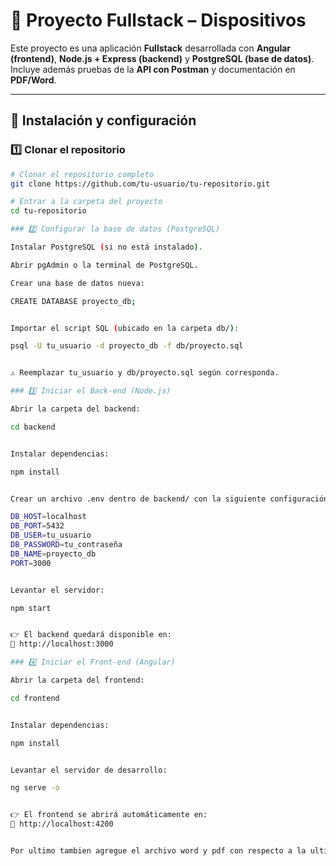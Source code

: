# 📌 Proyecto Fullstack – Dispositivos

Este proyecto es una aplicación **Fullstack** desarrollada con **Angular (frontend)**, **Node.js + Express (backend)** y **PostgreSQL (base de datos)**.  
Incluye además pruebas de la **API con Postman** y documentación en **PDF/Word**.

---

## 🚀 Instalación y configuración

### 1️⃣ Clonar el repositorio

```bash
# Clonar el repositorio completo
git clone https://github.com/tu-usuario/tu-repositorio.git

# Entrar a la carpeta del proyecto
cd tu-repositorio

### 2️⃣ Configurar la base de datos (PostgreSQL)

Instalar PostgreSQL (si no está instalado).

Abrir pgAdmin o la terminal de PostgreSQL.

Crear una base de datos nueva:

CREATE DATABASE proyecto_db;


Importar el script SQL (ubicado en la carpeta db/):

psql -U tu_usuario -d proyecto_db -f db/proyecto.sql


⚠️ Reemplazar tu_usuario y db/proyecto.sql según corresponda.

### 3️⃣ Iniciar el Back-end (Node.js)

Abrir la carpeta del backend:

cd backend


Instalar dependencias:

npm install


Crear un archivo .env dentro de backend/ con la siguiente configuración:

DB_HOST=localhost
DB_PORT=5432
DB_USER=tu_usuario
DB_PASSWORD=tu_contraseña
DB_NAME=proyecto_db
PORT=3000


Levantar el servidor:

npm start


👉 El backend quedará disponible en:
📍 http://localhost:3000

### 4️⃣ Iniciar el Front-end (Angular)

Abrir la carpeta del frontend:

cd frontend


Instalar dependencias:

npm install


Levantar el servidor de desarrollo:

ng serve -o


👉 El frontend se abrirá automáticamente en:
📍 http://localhost:4200


Por ultimo tambien agregue el archivo word y pdf con respecto a la ultima actividad
```
